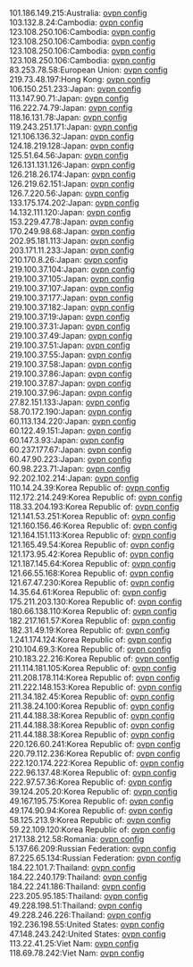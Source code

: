 101.186.149.215:Australia: [ovpn config](vpn/101_186_149_215.ovpn)  
103.132.8.24:Cambodia: [ovpn config](vpn/103_132_8_24.ovpn)  
123.108.250.106:Cambodia: [ovpn config](vpn/123_108_250_106.ovpn)  
123.108.250.106:Cambodia: [ovpn config](vpn/123_108_250_106.ovpn)  
123.108.250.106:Cambodia: [ovpn config](vpn/123_108_250_106.ovpn)  
123.108.250.106:Cambodia: [ovpn config](vpn/123_108_250_106.ovpn)  
83.253.78.58:European Union: [ovpn config](vpn/83_253_78_58.ovpn)  
219.73.48.197:Hong Kong: [ovpn config](vpn/219_73_48_197.ovpn)  
106.150.251.233:Japan: [ovpn config](vpn/106_150_251_233.ovpn)  
113.147.90.71:Japan: [ovpn config](vpn/113_147_90_71.ovpn)  
116.222.74.79:Japan: [ovpn config](vpn/116_222_74_79.ovpn)  
118.16.131.78:Japan: [ovpn config](vpn/118_16_131_78.ovpn)  
119.243.251.171:Japan: [ovpn config](vpn/119_243_251_171.ovpn)  
121.106.136.32:Japan: [ovpn config](vpn/121_106_136_32.ovpn)  
124.18.219.128:Japan: [ovpn config](vpn/124_18_219_128.ovpn)  
125.51.64.56:Japan: [ovpn config](vpn/125_51_64_56.ovpn)  
126.131.131.126:Japan: [ovpn config](vpn/126_131_131_126.ovpn)  
126.218.26.174:Japan: [ovpn config](vpn/126_218_26_174.ovpn)  
126.219.62.151:Japan: [ovpn config](vpn/126_219_62_151.ovpn)  
126.7.220.56:Japan: [ovpn config](vpn/126_7_220_56.ovpn)  
133.175.174.202:Japan: [ovpn config](vpn/133_175_174_202.ovpn)  
14.132.111.120:Japan: [ovpn config](vpn/14_132_111_120.ovpn)  
153.229.47.78:Japan: [ovpn config](vpn/153_229_47_78.ovpn)  
170.249.98.68:Japan: [ovpn config](vpn/170_249_98_68.ovpn)  
202.95.181.113:Japan: [ovpn config](vpn/202_95_181_113.ovpn)  
203.171.11.233:Japan: [ovpn config](vpn/203_171_11_233.ovpn)  
210.170.8.26:Japan: [ovpn config](vpn/210_170_8_26.ovpn)  
219.100.37.104:Japan: [ovpn config](vpn/219_100_37_104.ovpn)  
219.100.37.105:Japan: [ovpn config](vpn/219_100_37_105.ovpn)  
219.100.37.107:Japan: [ovpn config](vpn/219_100_37_107.ovpn)  
219.100.37.177:Japan: [ovpn config](vpn/219_100_37_177.ovpn)  
219.100.37.182:Japan: [ovpn config](vpn/219_100_37_182.ovpn)  
219.100.37.19:Japan: [ovpn config](vpn/219_100_37_19.ovpn)  
219.100.37.31:Japan: [ovpn config](vpn/219_100_37_31.ovpn)  
219.100.37.49:Japan: [ovpn config](vpn/219_100_37_49.ovpn)  
219.100.37.51:Japan: [ovpn config](vpn/219_100_37_51.ovpn)  
219.100.37.55:Japan: [ovpn config](vpn/219_100_37_55.ovpn)  
219.100.37.58:Japan: [ovpn config](vpn/219_100_37_58.ovpn)  
219.100.37.86:Japan: [ovpn config](vpn/219_100_37_86.ovpn)  
219.100.37.87:Japan: [ovpn config](vpn/219_100_37_87.ovpn)  
219.100.37.96:Japan: [ovpn config](vpn/219_100_37_96.ovpn)  
27.82.151.133:Japan: [ovpn config](vpn/27_82_151_133.ovpn)  
58.70.172.190:Japan: [ovpn config](vpn/58_70_172_190.ovpn)  
60.113.134.220:Japan: [ovpn config](vpn/60_113_134_220.ovpn)  
60.122.49.151:Japan: [ovpn config](vpn/60_122_49_151.ovpn)  
60.147.3.93:Japan: [ovpn config](vpn/60_147_3_93.ovpn)  
60.237.177.67:Japan: [ovpn config](vpn/60_237_177_67.ovpn)  
60.47.90.223:Japan: [ovpn config](vpn/60_47_90_223.ovpn)  
60.98.223.71:Japan: [ovpn config](vpn/60_98_223_71.ovpn)  
92.202.102.214:Japan: [ovpn config](vpn/92_202_102_214.ovpn)  
110.14.24.39:Korea Republic of: [ovpn config](vpn/110_14_24_39.ovpn)  
112.172.214.249:Korea Republic of: [ovpn config](vpn/112_172_214_249.ovpn)  
118.33.204.193:Korea Republic of: [ovpn config](vpn/118_33_204_193.ovpn)  
121.141.53.251:Korea Republic of: [ovpn config](vpn/121_141_53_251.ovpn)  
121.160.156.46:Korea Republic of: [ovpn config](vpn/121_160_156_46.ovpn)  
121.164.151.113:Korea Republic of: [ovpn config](vpn/121_164_151_113.ovpn)  
121.165.49.54:Korea Republic of: [ovpn config](vpn/121_165_49_54.ovpn)  
121.173.95.42:Korea Republic of: [ovpn config](vpn/121_173_95_42.ovpn)  
121.187.145.64:Korea Republic of: [ovpn config](vpn/121_187_145_64.ovpn)  
121.66.55.168:Korea Republic of: [ovpn config](vpn/121_66_55_168.ovpn)  
121.67.47.230:Korea Republic of: [ovpn config](vpn/121_67_47_230.ovpn)  
14.35.64.61:Korea Republic of: [ovpn config](vpn/14_35_64_61.ovpn)  
175.211.203.130:Korea Republic of: [ovpn config](vpn/175_211_203_130.ovpn)  
180.66.138.110:Korea Republic of: [ovpn config](vpn/180_66_138_110.ovpn)  
182.217.161.57:Korea Republic of: [ovpn config](vpn/182_217_161_57.ovpn)  
182.31.49.19:Korea Republic of: [ovpn config](vpn/182_31_49_19.ovpn)  
1.241.174.124:Korea Republic of: [ovpn config](vpn/1_241_174_124.ovpn)  
210.104.69.3:Korea Republic of: [ovpn config](vpn/210_104_69_3.ovpn)  
210.183.22.216:Korea Republic of: [ovpn config](vpn/210_183_22_216.ovpn)  
211.114.181.105:Korea Republic of: [ovpn config](vpn/211_114_181_105.ovpn)  
211.208.178.114:Korea Republic of: [ovpn config](vpn/211_208_178_114.ovpn)  
211.222.148.153:Korea Republic of: [ovpn config](vpn/211_222_148_153.ovpn)  
211.34.182.45:Korea Republic of: [ovpn config](vpn/211_34_182_45.ovpn)  
211.38.24.100:Korea Republic of: [ovpn config](vpn/211_38_24_100.ovpn)  
211.44.188.38:Korea Republic of: [ovpn config](vpn/211_44_188_38.ovpn)  
211.44.188.38:Korea Republic of: [ovpn config](vpn/211_44_188_38.ovpn)  
211.44.188.38:Korea Republic of: [ovpn config](vpn/211_44_188_38.ovpn)  
220.126.60.241:Korea Republic of: [ovpn config](vpn/220_126_60_241.ovpn)  
220.79.112.236:Korea Republic of: [ovpn config](vpn/220_79_112_236.ovpn)  
222.120.174.222:Korea Republic of: [ovpn config](vpn/222_120_174_222.ovpn)  
222.96.137.48:Korea Republic of: [ovpn config](vpn/222_96_137_48.ovpn)  
222.97.57.36:Korea Republic of: [ovpn config](vpn/222_97_57_36.ovpn)  
39.124.205.20:Korea Republic of: [ovpn config](vpn/39_124_205_20.ovpn)  
49.167.195.75:Korea Republic of: [ovpn config](vpn/49_167_195_75.ovpn)  
49.174.90.94:Korea Republic of: [ovpn config](vpn/49_174_90_94.ovpn)  
58.125.213.9:Korea Republic of: [ovpn config](vpn/58_125_213_9.ovpn)  
59.22.109.120:Korea Republic of: [ovpn config](vpn/59_22_109_120.ovpn)  
217.138.212.58:Romania: [ovpn config](vpn/217_138_212_58.ovpn)  
5.137.66.209:Russian Federation: [ovpn config](vpn/5_137_66_209.ovpn)  
87.225.65.134:Russian Federation: [ovpn config](vpn/87_225_65_134.ovpn)  
184.22.101.7:Thailand: [ovpn config](vpn/184_22_101_7.ovpn)  
184.22.240.179:Thailand: [ovpn config](vpn/184_22_240_179.ovpn)  
184.22.241.186:Thailand: [ovpn config](vpn/184_22_241_186.ovpn)  
223.205.95.185:Thailand: [ovpn config](vpn/223_205_95_185.ovpn)  
49.228.198.51:Thailand: [ovpn config](vpn/49_228_198_51.ovpn)  
49.228.246.226:Thailand: [ovpn config](vpn/49_228_246_226.ovpn)  
192.236.198.55:United States: [ovpn config](vpn/192_236_198_55.ovpn)  
47.148.243.242:United States: [ovpn config](vpn/47_148_243_242.ovpn)  
113.22.41.25:Viet Nam: [ovpn config](vpn/113_22_41_25.ovpn)  
118.69.78.242:Viet Nam: [ovpn config](vpn/118_69_78_242.ovpn)  

